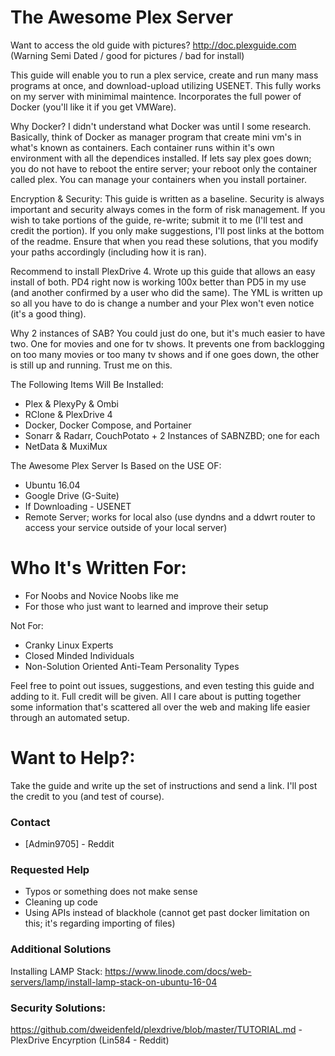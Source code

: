 # The Awesome Plex  Server

Want to access the old guide with pictures? http://doc.plexguide.com (Warning Semi Dated / good for pictures / bad for install)

This guide will enable you to run a plex service, create and run many mass programs at once, and download-upload utilizing USENET.  This fully works on my server with minimimal maintence.  Incorporates the full power of Docker (you'll like it if you get VMWare).  

Why Docker?  I didn't understand what Docker was until I some research.  Basically, think of Docker as manager program that create mini vm's in what's known as containers.  Each container runs within it's own environment with all the dependices installed.  If lets say plex goes down; you do not have to reboot the entire server; your reboot only the container called plex.  You can manage your containers when you install portainer.

Encryption & Security: This guide is written as a baseline.  Security is always important and security always comes in the form of risk management.  If you wish to take portions of the guide, re-write; submit it to me (I'll test and credit the portion).  If you only make suggestions, I'll post links at the bottom of the readme.  Ensure that when you read these solutions, that you modify your paths accordingly (including how it is ran).

Recommend to install PlexDrive 4.  Wrote up this guide that allows an easy install of both. PD4 right now is working 100x better than PD5 in my use (and another confirmed by a user who did the same).  The YML is written up so all you have to do is change a number and your Plex won't even notice (it's a good thing).

Why 2 instances of SAB?  You could just do one, but it's much easier to have two.  One for movies and one for tv shows.  It prevents one from backlogging on too many movies or too many tv shows and if one goes down, the other is still up and running.  Trust me on this.

The Following Items Will Be Installed:

  - Plex & PlexyPy & Ombi
  - RClone & PlexDrive 4
  - Docker, Docker Compose, and Portainer
  - Sonarr & Radarr, CouchPotato + 2 Instances of SABNZBD; one for each
  - NetData & MuxiMux

The Awesome Plex Server Is Based on the USE OF:

  - Ubuntu 16.04
  - Google Drive (G-Suite)
  - If Downloading - USENET
  - Remote Server; works for local also (use dyndns and a ddwrt router to access your service outside of your local server)

# Who It's Written For:

  - For Noobs and Novice Noobs like me
  - For those who just want to learned and improve their setup


Not For:
  - Cranky Linux Experts
  - Closed Minded Individuals
  - Non-Solution Oriented Anti-Team Personality Types

Feel free to point out issues, suggestions, and even testing this guide and adding to it.  Full credit will be given.  All I care about is putting together some information that's scattered all over the web and making life easier through an automated setup.

# Want to Help?:

Take the guide and write up the set of instructions and send a link.  I'll post the credit to you (and test of course).

### Contact

* [Admin9705] - Reddit

### Requested Help
  - Typos or something does not make sense
  - Cleaning up code
  - Using APIs instead of blackhole (cannot get past docker limitation on this; it's regarding importing of files)

### Additional Solutions
Installing LAMP Stack: https://www.linode.com/docs/web-servers/lamp/install-lamp-stack-on-ubuntu-16-04

### Security Solutions:

https://github.com/dweidenfeld/plexdrive/blob/master/TUTORIAL.md - PlexDrive Encyrption (Lin584 - Reddit) 


